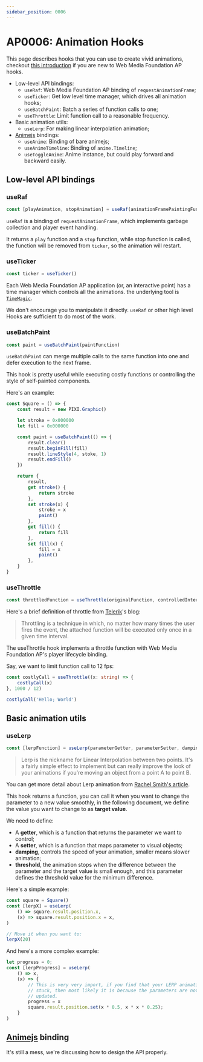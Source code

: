 ```yaml
---
sidebar_position: 0006
---
```


# AP0006: Animation Hooks

This page describes hooks that you can use to create vivid animations, checkout
[this introduction](/pages/Hooks/hooks-intro) if you are new to Web Media Foundation AP hooks.

* Low-level API bindings:
    * `useRaf`: Web Media Foundation AP binding of `requestAnimationFrame`;
    * `useTicker`: Get low level time manager, which drives all animation hooks;
    * `useBatchPaint`: Batch a series of function calls to one;
    * `useThrottle`: Limit function call to a reasonable frequency.
* Basic animation utils:
    * `useLerp`: For making linear interpolation animation;
* [Animejs](https://animejs.com/) bindings:
    * `useAnime`: Binding of bare animejs;
    * `useAnimeTimeline`: Binding of `anime.Timeline`;
    * `useToggleAnime`: Anime instance, but could play forward and backward easily.

## Low-level API bindings

### useRaf

```TypeScript
const [playAnimation, stopAnimation] = useRaf(animationFramePaintingFunction)
```

`useRaf` is a binding of `requestAnimationFrame`, which implements garbage
collection and player event handling.

It returns a `play` function and a `stop` function, while stop function is 
called, the function will be removed from `ticker`, so the animation will 
restart.

### useTicker

```TypeScript
const ticker = useTicker()
```

Each Web Media Foundation AP application (or, an interactive point) has a time manager which 
controls all the animations. the underlying tool is [`TimeMagic`](/classes/timemagic).

We don't encourage you to manipulate it directly. `useRaf` or other high level 
Hooks are sufficient to do most of the work.

### useBatchPaint

```TypeScript
const paint = useBatchPaint(paintFunction)
```

`useBatchPaint` can merge multiple calls to the same function into one and defer
execution to the next frame.

This hook is pretty useful while executing costly functions or controlling
the style of self-painted components.

Here's an example:

```TypeScript
const Square = () => {
    const result = new PIXI.Graphic()

    let stroke = 0x000000
    let fill = 0x000000

    const paint = useBatchPaint(() => {
        result.clear()
        result.beginFill(fill)
        result.lineStyle(4, stoke, 1)
        result.endFill()
    })

    return {
        result,
        get stroke() {
            return stroke
        },
        set stroke(x) {
            stroke = x
            paint()
        },
        get fill() {
            return fill
        },
        set fill(x) {
            fill = x
            paint()
        },
    }
}
```

### useThrottle

```TypeScript
const throttledFunction = useThrottle(originalFunction, controlledInterval)
```

Here's a brief definition of throttle from 
[Telerik](https://www.telerik.com/blogs/debouncing-and-throttling-in-javascript)'s blog:

> Throttling is a technique in which, no matter how many times the user fires 
> the event, the attached function will be executed only once in a given time 
> interval.

The useThrottle hook implements a throttle function with Web Media Foundation AP's player lifecycle
binding.

Say, we want to limit function call to 12 fps:

```TypeScript
const costlyCall = useThrottle((x: string) => {
    costlyCall(x)
}, 1000 / 12)

costlyCall('Hello; World')
```

## Basic animation utils

### useLerp

```TypeScript
const [lerpFunction] = useLerp(parameterGetter, parameterSetter, damping, threshold)
```

> Lerp is the nickname for Linear Interpolation between two points. It's a 
> fairly simple effect to implement but can really improve the look of your 
> animations if you're moving an object from a point A to point B.

You can get more detail about Lerp animation from 
[Rachel Smith's article](https://codepen.io/rachsmith/post/animation-tip-lerp).

This hook returns a function, you can call it when you want to change the parameter
to a new value smoothly, in the following document, we define the value you want
to change to as **target value**.

We need to define:
* A **getter**, which is a function that returns the parameter we want to 
  control;
* A **setter**, which is a function that maps parameter to visual objects;
* **damping**, controls the speed of your animation, smaller means slower 
  animation;
* **threshold**, the animation stops when the difference between the parameter 
  and the target value is small enough, and this parameter defines the threshold
  value for the minimum difference.

Here's a simple example:

```TypeScript
const square = Square()
const [lerpX] = useLerp(
    () => square.result.position.x,
    (x) => square.result.position.x = x,
)

// Move it when you want to:
lerpX(20)
```

And here's a more complex example:

```TypeScript
let progress = 0;
const [lerpProgress] = useLerp(
    () => x,
    (x) => {
        // This is very very import, if you find that your LERP animation is 
        // stuck, then most likely it is because the parameters are not being 
        // updated.
        progress = x
        square.result.position.set(x * 0.5, x * x * 0.25);
    }
)
```

##  [Animejs](https://animejs.com/) binding

It's still a mess, we're discussing how to design the API properly.

